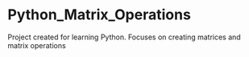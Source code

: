 # Python_Matrix_Operations
Project created for learning Python. Focuses on creating matrices and matrix operations
